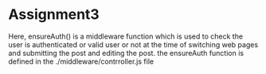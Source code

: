 # Assignment3
Here, ensureAuth() is a middleware function which is used to check the user is authenticated or valid user or not at the time of switching web pages and submitting the post and editing the post.
the ensureAuth function is defined in the ./middleware/contrroller.js file
